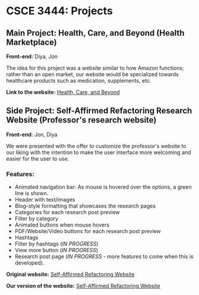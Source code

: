 # CSCE 3444: Projects

<!--You can use the [editor on GitHub](https://github.com/jonniedd/jonniedd.github.io/edit/main/index.md) to maintain and preview the content for your website in Markdown files.--->

## Main Project: Health, Care, and Beyond (Health Marketplace)

**Front-end:** Diya, Jon

The idea for this project was a website similar to how Amazon functions; rather than an open market, our website would be specialized towards healthcare products such as medication, supplements, etc. 

**Link to the website:** [Health, Care, and Beyond](https://jonniedd.github.io/health-marketplace/home.html)

## Side Project: Self-Affirmed Refactoring Research Website (Professor's research website)

**Front-end**: Jon, Diya

We were presented with the offer to customize the professor's website to our liking with the intention to make the user interface more welcoming and easier for the user to use. 

### Features:

- Animated navigation bar: As mouse is hovered over the options, a green line is shown.
- Header with text/images
- Blog-style formatting that showcases the research pages
- Categories for each research post preview
- Filter by category
- Animated buttons when mouse hovers
- PDF/Website/Video buttons for each research post preview
- Hashtags
- Filter by hashtags (_IN PROGRESS_)
- View more button (_IN PROGRESS_)
- Research post page (_IN PROGRESS_ - more features to come when this is developed).

**Original website:** [Self-Affirmed Refactoring Website](https://jonniedd.github.io/research-website/old/oldindex.html)

**Our version of the website:** [Self-Affirmed Refactoring Website](https://jonniedd.github.io/research-website/index.html)

<!--
```markdown
Syntax highlighted code block

# Header 1
## Header 2
### Header 3

- Bulleted
- List

1. Numbered
2. List

**Bold** and _Italic_ and `Code` text

[Link](url) and ![Image](src)
```

For more details see [Basic writing and formatting syntax](https://docs.github.com/en/github/writing-on-github/getting-started-with-writing-and-formatting-on-github/basic-writing-and-formatting-syntax).

### Support or Contact

Having trouble with Pages? Check out our [documentation](https://docs.github.com/categories/github-pages-basics/) or [contact support](https://support.github.com/contact) and we’ll help you sort it out.

--->

